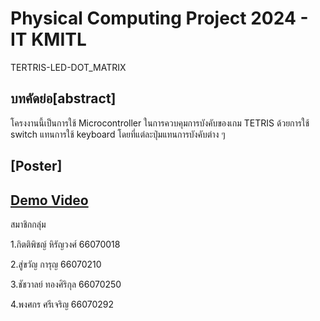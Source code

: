 # Physical Computing Project 2024 - IT KMITL
TERTRIS-LED-DOT_MATRIX
## บทคัดย่อ[abstract]
โครงงานนี้เป็นการใช้ Microcontroller ในการควบคุมการบังคับของเกม TETRIS ด้วยการใช้ switch แทนการใช้ keyboard โดยที่แต่ละปุ่มแทนการบังคับต่าง ๆ
## [Poster]

## [Demo Video](https://youtu.be/kFzVgla7_yU?feature=shared)
สมาชิกกลุ่ม

1.กิตติพิชญ์ หิรัญวงศ์ 66070018

2.สู่ขวัญ การุญ 66070210

3.ชัชวาลย์ ทองศิริกุล 66070250

4.พงศกร ศรีเจริญ 66070292
